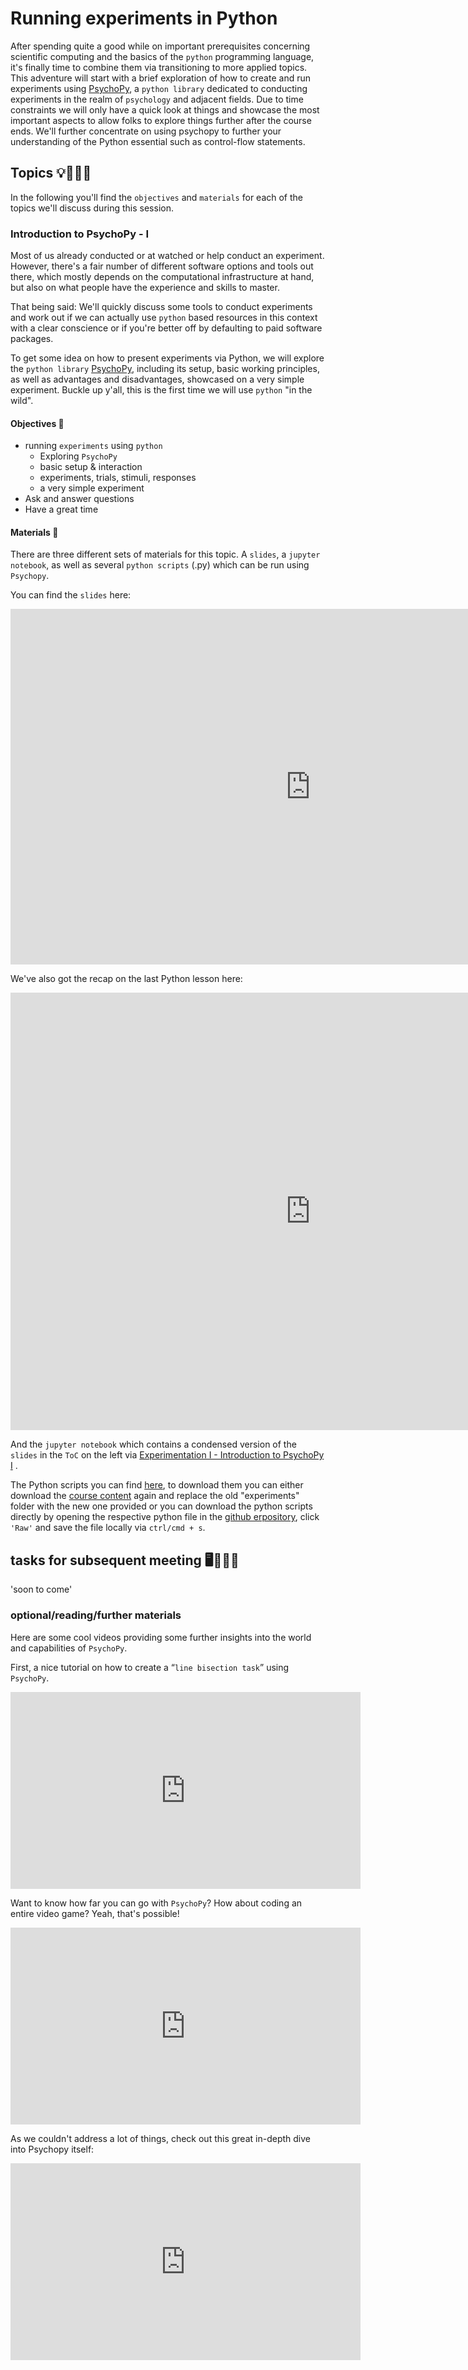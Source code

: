 # Running experiments in Python

After spending quite a good while on important prerequisites concerning scientific computing and the basics of the `python` programming language, it's finally time to combine them via transitioning to more applied topics. This adventure will start with a brief exploration of how to create and run experiments using [PsychoPy](https://www.psychopy.org/index.html), a `python library` dedicated to conducting experiments in the realm of `psychology` and adjacent fields. Due to time constraints we will only have a quick look at things and showcase the most important aspects to allow folks to explore things further after the course ends. We'll further concentrate on using psychopy to further your understanding of the Python essential such as control-flow statements.

## Topics 💡👨🏻‍🏫 

In the following you'll find the `objectives` and `materials` for each of the topics we'll discuss during this session.


### Introduction to PsychoPy - I

Most of us already conducted or at watched or help conduct an experiment. However, there's a fair number of different software options and tools out there, which mostly depends on the computational infrastructure at hand, but also on what people have the experience and skills to master. 

That being said: We'll quickly discuss some tools to conduct experiments and work out if we can actually use `python` based resources in this context with a clear conscience or if you're better off by defaulting to paid software packages.

To get some idea on how to present experiments via Python, we will explore the `python library` [PsychoPy](), including its setup, basic working principles, as well as advantages and disadvantages, showcased on a very simple experiment. Buckle up y'all, this is the first time we will use `python` "in the wild".      

#### Objectives 📍

- running `experiments` using `python`
    - Exploring `PsychoPy`
    - basic setup & interaction
    - experiments, trials, stimuli, responses
    - a very simple experiment
- Ask and answer questions
- Have a great time

#### Materials 📓

There are three different sets of materials for this topic. A `slides`, a `jupyter notebook`, as well as several `python scripts` (.py) which can be run using `Psychopy`.

You can find the `slides` here:
<iframe src="https://docs.google.com/presentation/d/e/2PACX-1vTgO70XYDd7hbRFz-71G6CbSG9v9Opi2S8nsLohTB-61c_88GNNbpOCY1TmBplOI5yEdPGuBhgYjHLW/embed?start=false&loop=false&delayms=3000" frameborder="0" width="960" height="569" allowfullscreen="true" mozallowfullscreen="true" webkitallowfullscreen="true"></iframe>


We've also got the recap on the last Python lesson here:
<iframe src="https://docs.google.com/presentation/d/1V_Ww6gECVAXPgR9MktS5e_OnGq8_44DkyOfnI-ejAeo/edit?usp=sharing" frameborder="0" width="960" height="700" allowfullscreen="true" mozallowfullscreen="true" webkitallowfullscreen="true"></iframe>


And the `jupyter notebook` which contains a condensed version of the `slides` in the `ToC` on the left via
[Experimentation I - Introduction to PsychoPy I](https://peerherholz.github.io/Python_for_Psychologists_Winter2021/introduction/intro_psychopy_I.html) .

The Python scripts you can find [here](), to download them you can either download the [course content](https://github.com/M-earnest/Python_for_Psychologists_Winter2022/archive/refs/heads/main.zip) again and replace the old "experiments" folder with the new one provided or you can download the python scripts directly by opening the respective python file in the [github erpository](https://github.com/M-earnest/Python_for_Psychologists_Winter2022), click `'Raw'` and save the file locally via `ctrl/cmd + s`.

## tasks for subsequent meeting 🖥️✍🏽📖

'soon to come'

### optional/reading/further materials

Here are some cool videos providing some further insights into the world and capabilities of `PsychoPy`.

First, a nice tutorial on how to create a “`line bisection task`” using `PsychoPy`.

<iframe width="560" height="315" src="https://www.youtube.com/embed/dQSL_ogaLG8" title="YouTube video player" frameborder="0" allow="accelerometer; autoplay; clipboard-write; encrypted-media; gyroscope; picture-in-picture" allowfullscreen></iframe>

Want to know how far you can go with `PsychoPy`? How about coding an entire video game? Yeah, that's possible!

<iframe width="560" height="315" src="https://www.youtube.com/embed/ISHAnDF4Xkc" title="YouTube video player" frameborder="0" allow="accelerometer; autoplay; clipboard-write; encrypted-media; gyroscope; picture-in-picture" allowfullscreen></iframe>

As we couldn't address a lot of things, check out this great in-depth dive into Psychopy itself:

<iframe width="560" height="315" src="https://www.youtube.com/watch?v=GSv60zgQlB8&list=PL6PJquR5BWXllUt585cRJWcRTly55iXTm" title="YouTube video player" frameborder="0" allow="accelerometer; autoplay; clipboard-write; encrypted-media; gyroscope; picture-in-picture" allowfullscreen></iframe>

